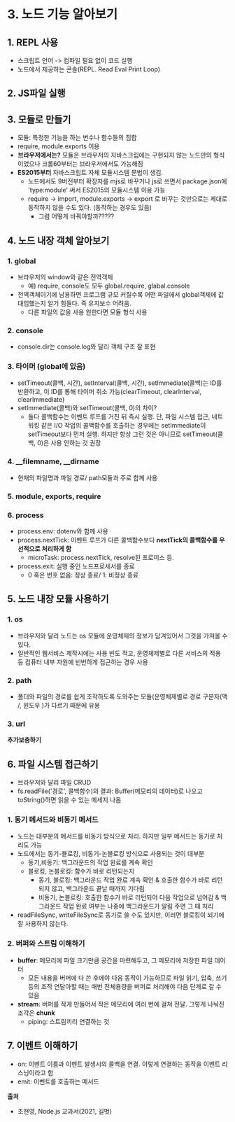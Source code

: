 # 3. 노드 기능 알아보기
## 1. REPL 사용
- 스크립트 언어 -> 컴파일 필요 없이 코드 실행
- 노드에서 제공하는 콘솔(REPL. Read Eval Print Loop)

## 2. JS파일 실행
## 3. 모듈로 만들기
- 모듈: 특정한 기능을 하는 변수나 함수들의 집합
- require, module.exports 이용
- **브라우저에서는?** 모듈은 브라우저의 자바스크립에는 구현되지 않는 노드만의 형식이었으나 크롬60부터는 브라우저에서도 가능해짐
- **ES2015부터** 자바스크립트 자체 모듈시스템 문법이 생김.
  - 노드에서도 9버전부터 확장자를 mjs로 바꾸거나 js로 쓰면서 package.json에 'type:module' 써서 ES2015의 모듈시스템 이용 가능
  - require -> import, module.exports -> export 로 바꾸는 것만으로는 제대로 동작하지 않을 수도 있다. (동작하는 경우도 있음)
    - 그럼 어떻게 바꿔야할까?????

## 4. 노드 내장 객체 알아보기
### 1. global
- 브라우저의 window와 같은 전역객체
  - 예) require, console도 모두 global.require, glabal.console 
- 전역객체이기에 남용하면 프로그램 규모 커질수록 어떤 파일에서 global객체에 값 대입했는지 알기 힘들다. 즉 유지보수 어려움. 
  - 다른 파일의 값을 사용 원한다면 모듈 형식 사용                

### 2. console 
- console.dir는 console.log와 달리 객체 구조 잘 표현                        

### 3. 타이머 (global에 있음)
- setTimeout(콜백, 시간), setInterval(콜백, 시간), setImmediate(콜백)는 ID를 반환하고, 이 ID를 통해 타이머 취소 가능(clearTimeout, clearInterval, clearImmediate)
- setImmediate(콜백)와 setTimeout(콜백, 0)의 차이?
  - 둘다 콜백함수는 이벤트 루프를 거친 뒤 즉시 실행. 단, 파일 시스템 접근, 네트워킹 같은 I/O 작업의 콜백함수를 호출하는 경우에는 setImmediate이 setTimeout보다 먼저 실행. 하지만 항상 그런 것은 아니므로 setTimeout(콜백, 0)은 사용 안하는 것 권장

### 4. __filemname, __dirname
- 현재의 파일명과 파일 경로/ path모듈과 주로 함께 사용

### 5. module, exports, require

### 6. process
- process.env: dotenv와 함께 사용
- process.nextTick: 이벤트 루프가 다른 콜백함수보다 **nextTick의 콜백함수를 우선적으로 처리하게 함**
    - microTask: process.nextTick, resolve된 프로미스 등. 
- process.exit: 실행 중인 노드프로세서를 종료
  - 0 혹은 번호 없음: 정상 종료/ 1: 비정상 종료

## 5. 노드 내장 모듈 사용하기
### 1. os
- 브라우저와 달리 노드는 os 모듈에 운영체제의 정보가 담겨있어서 그것을 가져올 수 있다.
- 일반적인 웹서비스 제작시에는 사용 빈도 적고, 운영체제별로 다른 서비스의 적용 등 컴퓨터 내부 자원에 빈번하게 접근하는 경우 사용

### 2. path
- 폴더와 파일의 경로를 쉽게 조작하도록 도와주는 모듈(운영체제별로 경로 구분자(맥 /, 윈도우 \)가 다르기 때문에 유용

### 3. url
**추가보충하기**


## 6. 파일 시스템 접근하기
- 브라우저와 달리 파일 CRUD
- fs.readFile('경로', 콜백함수)의 결과:  Buffer(메모리의 데이터)로 나오고 toString()하면 읽을 수 있는 메세지 나옴

### 1. 동기 메서드와 비동기 메서드
- 노드는 대부분의 메서드를 비동기 방식으로 처리. 하지만 일부 메서드는 동기로 처리도 가능
- 노드에서는 동기-블로킹, 비동기-논블로킹 방식으로 사용되는 것이 대부분
  - 동기,비동기: 백그라운드의 작업 완료를 계속 확인
  - 블로킹, 논블로킹: 함수가 바로 리턴되는지
    - 동기, 블로킹: 백그라운드 작업 완료 계속 확인 & 호출한 함수가 바로 리턴되지 않고, 백그라운드 끝날 때까지 기다림
    - 비동기, 논블로킹: 호출한 함수가 바로 리턴되어 다음 작업으로 넘어감 & 백그라운드 작업 완료 여부는 나중에 백그라운드가 알림 주면 그 때 처리
- readFileSync, writeFileSync로 동기로 쓸 수도 있지만, 이러면 블로킹이 되기에 잘 사용하지 않는다.

### 2. 버퍼와 스트림 이해하기
- **buffer**: 메모리에 파일 크기만큼 공간을 마련해두고, 그 메모리에 저장한 파일 데이터
  - 모든 내용을 버퍼에 다 쓴 후에야 다음 동작이 가능하므로 파일 읽기, 압축, 쓰기 등의 조작 연달아할 때는 매번 전체용량을 버퍼로 처리해야 다음 단계로 갈 수 있음
- **stream**: 버퍼를 작게 만들어서 작은 메모리에 여러 번에 걸쳐 전달. 그렇게 나눠진 조각은 **chunk**
  - piping: 스트림끼리 연결하는 것

## 7. 이벤트 이해하기 
- on: 이벤트 이름과 이벤트 발생시의 콜백을 연결. 이렇게 연결하는 동작을 이벤트 리스닝이라고 함
- emit: 이벤트를 호출하는 메서드

**출처**
- 조현영, Node.js 교과서(2021, 길벗)
  